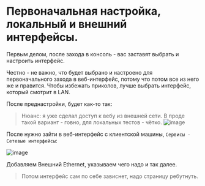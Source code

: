# Первоначальная настройка, локальный и внешний интерфейсы.

Первым делом, после захода в консоль - вас заставят выбрать и настроить интерфейс. 

Честно - не важно, что будет выбрано и настроено для первоначального захода в веб-интерфейс, потому что потом все из него же и правится.
Чтобы избежать приколов, лучше выбрать интерфейс, который смотрит в LAN.

После преднастройки, будет как-то так:

> Нюанс: я уже сделал доступ к вебу из внешней сети. В проде такой вариант - говно, для локальных тестов - чётко.
![image](https://github.com/user-attachments/assets/6d1a6da3-d115-4653-9b54-05ddc7ec8357)

После нужно зайти в веб-интерфейс с клиентской машины, `Сервисы - Сетевые интерфейсы`:

![image](https://github.com/user-attachments/assets/7def3a62-a3f6-4626-8607-25e843d69bca)

Добавляем Внешний Ethernet, указываем чего надо и так далее.
> Потом интерфейс сам по себе зависнет, надо страницу ребутнуть.
